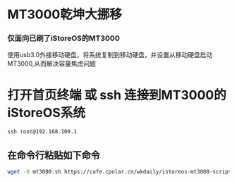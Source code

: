 # MT3000乾坤大挪移
### 仅面向已刷了iStoreOS的MT3000
使用usb3.0外接移动硬盘，将系统复制到移动硬盘，并设置从移动硬盘启动MT3000,从而解决容量焦虑问题

# 打开首页终端 或 ssh 连接到MT3000的iStoreOS系统
`ssh root@192.168.100.1`
## 在命令行粘贴如下命令
```bash
wget -O mt3000.sh https://cafe.cpolar.cn/wkdaily/istoreos-mt3000-script/raw/branch/master/mt3000.sh && chmod +x mt3000.sh && ./mt3000.sh

```
